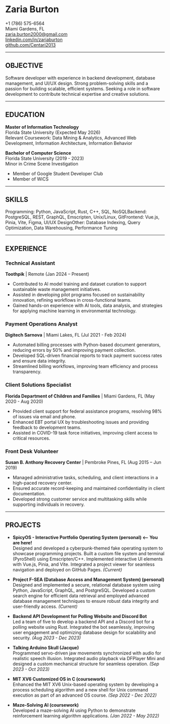 # Zaria Burton  
+1 (786) 575-6564  
Miami Gardens, FL  
[zaria.burton2000@gmail.com](mailto:zaria.burton2000@gmail.com)  
[linkedin.com/in/zariaburton](https://linkedin.com/in/zariaburton)  
[github.com/Centari2013](https://github.com/Centari2013)

---

## OBJECTIVE  
Software developer with experience in backend development, database management, and UI/UX design. Strong
problem-solving skills and a passion for building scalable, efficient systems. Seeking a role in software development
to contribute technical expertise and creative solutions.

---

## EDUCATION  

**Master of Information Technology**  
Florida State University (Expected May 2026)  
Relevant Coursework: Data Mining & Analytics, Advanced Web Development, Information Architecture, Information Behavior  

**Bachelor of Computer Science**  
Florida State University (2019 - 2023)  
Minor in Crime Scene Investigation  
- Member of Google Student Developer Club  
- Member of WiCS  

---

## SKILLS  
Programming: Python, JavaScript, Rust, C++, SQL, NoSQLBackend: PostgreSQL, REST, GraphQL, Emscripten, Unix/Linux, GitFrontend: Vue.js, Pinia, Vite, Figma, UI/UX DesignOther: Database Indexing, Query Optimization, Data Warehousing, Performance Tuning

---

## EXPERIENCE  

### Technical Assistant  
**Toothpik** | Remote (Jan 2024 – Present)  
- Contributed to AI model training and dataset curation to support sustainable waste management initiatives.  
- Assisted in developing pilot programs focused on sustainability innovation, refining workflows in cross-functional teams.  
- Gained hands-on experience with AI tools, data analysis, and strategies for applying machine learning in environmental technology.  

### Payment Operations Analyst  
**Digitech Sarnova** | Miami Lakes, FL (Jul 2021 - Feb 2024)  
- Automated billing processes with Python-based document generators, reducing errors by 50% and improving payment collection.  
- Developed SQL-driven financial reports to track payment success rates and ensure data integrity.  
- Streamlined billing workflows, improving team efficiency and process transparency.  

### Client Solutions Specialist  
**Florida Department of Children and Families** | Miami Gardens, FL (May 2020 - Aug 2020)  
- Provided client support for federal assistance programs, resolving 98% of issues via email and phone.  
- Enhanced EBT portal UX by troubleshooting issues and providing feedback to development teams.  
- Assisted in COVID-19 task force initiatives, improving client access to critical resources.  

### Front Desk Volunteer  
**Susan B. Anthony Recovery Center** | Pembroke Pines, FL (Aug 2015 – Jun 2019)  
- Managed administrative tasks, scheduling, and client interactions in a high-paced recovery center.  
- Ensured accurate record-keeping and maintained confidentiality in client documentation.  
- Developed strong customer service and multitasking skills while supporting individuals in recovery.  

---

## PROJECTS  

- **SpicyOS - Interactive Portfolio Operating System (personal) <-- You are here!**  
  Designed and developed a cyberpunk-themed fake operating system to showcase programming projects. Built a custom file system and terminal (PyroShell) using Emscripten/C++. Implemented interactive UI elements with Vue.js, Pinia, and Vite. Integrated a project viewer for seamless navigation and deployed on GitHub Pages. *(Current)*  

- **Project F-SEA (Database Access and Management System) (personal)**  
  Designed and implemented a secure, relational database system using Python, JavaScript, GraphQL, and PostgreSQL. Developed a custom search engine for efficient data retrieval and employed advanced database management techniques to ensure robust data integrity and user-friendly access. *(Current)*  

- **Backend API Development for Polling Website and Discord Bot**  
  Led a team of five to develop a backend API and a Discord bot for a polling website using Rust. Integrated the bot seamlessly, improving user engagement and optimizing database design for scalability and security. *(Aug 2023 - Dec 2023)*  

- **Talking Arduino Skull (Jacque)**  
  Programmed servo-driven jaw movements synchronized with audio for realistic speech illusion. Integrated audio playback via DFPlayer Mini and designed a custom mechanical structure for seamless operation. *(Sep 2023 - Oct 2023)*  

- **MIT XV6 Customized OS in C (coursework)**  
  Enhanced the MIT XV6 Unix-based operating system by developing a process scheduling algorithm and a new shell for Unix command execution as part of an advanced OS course. *(Sep 2022 - Dec 2022)*  

- **Maze-Solving AI (coursework)**  
  Developed a maze-solving AI using Python to demonstrate reinforcement learning algorithm applications. *(Jan 2022 - May 2022)*  

